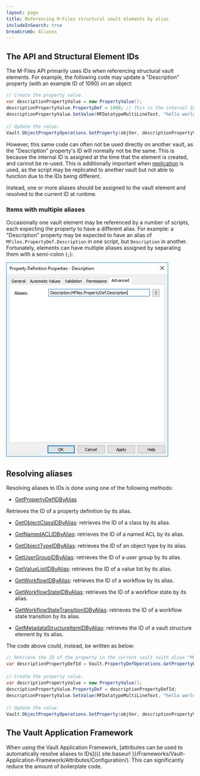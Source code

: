 ```yaml
---
layout: page
title: Referencing M-Files structural vault elements by alias
includeInSearch: true
breadcrumb: Aliases
---
```


## The API and Structural Element IDs

The M-Files API primarily uses IDs when referencing structural vault elements.  For example, the following code may update a "Description" property (with an example ID of 1090) on an object:

```csharp
// Create the property value.
var descriptionPropertyValue = new PropertyValue();
descriptionPropertyValue.PropertyDef = 1090; // This is the internal ID of the description property.
descriptionPropertyValue.SetValue(MFDatatypeMultiLineText, "hello world");

// Update the value.
Vault.ObjectPropertyOperations.SetProperty(objVer, descriptionPropertyValue);
```

However, this same code can often not be used directly on another vault, as the "Description" property's ID will normally not be the same.  This is because the internal ID is assigned at the time that the element is created, and cannot be re-used.  This is additionally important when [replication](http://www.m-files.com/user-guide/latest/eng/#Metadata_specifications.html) is used, as the script may be replicated to another vault but not able to function due to the IDs being different.

Instead, one or more aliases should be assigned to the vault element and resolved to the current ID at runtime.

### Items with multiple aliases

Occasionally one vault element may be referenced by a number of scripts, each expecting the property to have a different alias.  For example: a "Description" property may be expected to have an alias of `MFiles.PropertyDef.Description` in one script, but `Description` in another.  Fortunately, elements can have multiple aliases assigned by separating them with a semi-colon (`;`):

![A property definition with multiple aliases](multiple-aliases.png)

## Resolving aliases

Resolving aliases to IDs is done using one of the following methods:

* [GetPropertyDefIDByAlias](https://www.m-files.com/api/documentation/latest/MFilesAPI~VaultPropertyDefOperations~GetPropertyDefIDByAlias.html)

Retrieves the ID of a property definition by its alias.

* [GetObjectClassIDByAlias](https://www.m-files.com/api/documentation/latest/MFilesAPI~VaultClassOperations~GetObjectClassIDByAlias.html): retrieves the ID of a class by its alias.

* [GetNamedACLIDByAlias](https://www.m-files.com/api/documentation/latest/MFilesAPI~VaultNamedACLOperations~GetNamedACLIDByAlias.html): retrieves the ID of a named ACL by its alias.

* [GetObjectTypeIDByAlias](https://www.m-files.com/api/documentation/latest/MFilesAPI~VaultObjectTypeOperations~GetObjectTypeIDByAlias.html): retrieves the ID of an object type by its alias.

* [GetUserGroupIDByAlias](https://www.m-files.com/api/documentation/latest/MFilesAPI~VaultUserGroupOperations~GetUserGroupIDByAlias.html): retrieves the ID of a user group by its alias.

* [GetValueListIDByAlias](https://www.m-files.com/api/documentation/latest/MFilesAPI~VaultValueListOperations~GetValueListIDByAlias.html): retrieves the ID of a value list by its alias.

* [GetWorkflowIDByAlias](https://www.m-files.com/api/documentation/latest/MFilesAPI~VaultWorkflowOperations~GetWorkflowIDByAlias.html): retrieves the ID of a workflow by its alias.

* [GetWorkflowStateIDByAlias](https://www.m-files.com/api/documentation/latest/MFilesAPI~VaultWorkflowOperations~GetWorkflowStateIDByAlias.html): retrieves the ID of a workflow state by its alias.

* [GetWorkflowStateTransitionIDByAlias](https://www.m-files.com/api/documentation/latest/MFilesAPI~VaultWorkflowOperations~GetWorkflowStateTransitionIDByAlias.html): retrieves the ID of a workflow state transition by its alias.

* [GetMetadataStructureItemIDByAlias](https://www.m-files.com/api/documentation/latest/index.html#MFilesAPI~Vault~GetMetadataStructureItemIDByAlias.html): retrieves the ID of a vault structure element by its alias.

The code above could, instead, be written as below:

```csharp
// Retrieve the ID of the property in the current vault (with alias "MFiles.PropertyDef.Description").
var descriptionPropertyDefId = Vault.PropertyDefOperations.GetPropertyDefIDByAlias("MFiles.PropertyDef.Description");

// Create the property value.
var descriptionPropertyValue = new PropertyValue();
descriptionPropertyValue.PropertyDef = descriptionPropertyDefId;
descriptionPropertyValue.SetValue(MFDatatypeMultiLineText, "hello world");

// Update the value.
Vault.ObjectPropertyOperations.SetProperty(objVer, descriptionPropertyValue);
```

## The Vault Application Framework

When using the Vault Application Framework, [attributes can be used to automatically resolve aliases to IDs]({{ site.baseurl }}/Frameworks/Vault-Application-Framework/Attributes/Configuration/).  This can significantly reduce the amount of boilerplate code.
